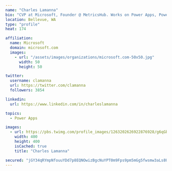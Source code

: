 ```yaml
---
name: "Charles Lamanna"
bio: "CVP at Microsoft, Founder @ MetricsHub. Works on Power Apps, Power Automate, Power Virtual Agent, Common Data Service and Dynamics 365."
location: Bellevue, WA
type: "profile"
heat: 174

affiliation:
  name: Microsoft
  domain: microsoft.com
  images:
    - url: "/assets/images/organizations/microsoft.com-50x50.jpg"
      width: 50
      height: 50

twitter:
  username: clamanna
  url: https://twitter.com/clamanna
  followers: 3854

linkedin:
  url: https://www.linkedin.com/in/charleslamanna

topics:
  - Power Apps

images:
  - url: https://pbs.twimg.com/profile_images/1263202626922876928/g6qGbHZ-_400x400.jpg
    width: 400
    height: 400
    isCached: true
    title: "Charles Lamanna"

secured: "jGY34qRYmpNfouuYDd7p8EQNOwizBgcNuYPT0m9Fps9pm5mGg5fwsmw3aLs8UOx100TqkowpNNihG/sJRR9vWKd8EoPJJ++/9rIPQU8HuxfHpWHTW51AqnluKtq+5W2tEsDPui1cZjFYKqrGenmMgSMslIyMQorCeIiPxxfGNHBL4BE+TPu0jWrC87GXX4Q/8CYwtap3INXhO+UYevlsLuGantbi1nMXmQXQOU13gCiPndFMRPfAwjWzmbO5G7Kbx24kWKW2511Fb0L6zNqEBXP2BDD5/71UsclceFRrvIBBddOb5uWnu8AmEwmdX5MecStxUIRLgoEKMFexJXbHKZOOqD+QE+oQG4tRZfMyHgr9ahW5H9WoZijAK9Gv76hPUO5F7GBw+EkTLRi45J5FhGVuNOXgpo3GWqnma5/Bssw=;URA4wveF88B5cjxqdkPyCA=="
---
```


